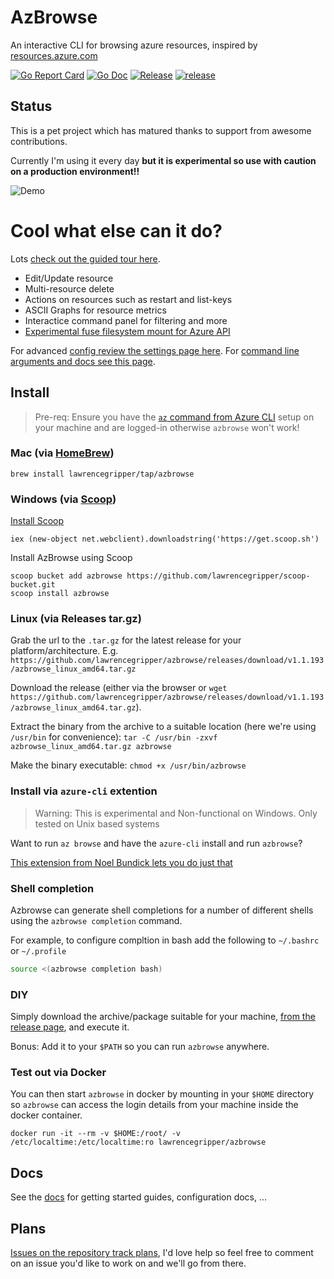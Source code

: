 # AzBrowse

An interactive CLI for browsing azure resources, inspired by [resources.azure.com](https://resources.azure.com)

[![Go Report Card](https://goreportcard.com/badge/github.com/lawrencegripper/azbrowse?style=flat-square)](https://goreportcard.com/report/github.com/lawrencegripper/azbrowse)
[![Go Doc](https://img.shields.io/badge/godoc-reference-blue.svg?style=flat-square)](http://godoc.org/github.com/lawrencegripper/azbrowse)
[![Release](https://img.shields.io/github/release/lawrencegripper/azbrowse.svg?style=flat-square)](https://github.com/lawrencegripper/azbrowse/releases/latest)
[![release](https://github.com/lawrencegripper/azbrowse/workflows/release/badge.svg)](https://github.com/lawrencegripper/azbrowse/actions?query=workflow%3Arelease+branch%3Amaster)

## Status

This is a pet project which has matured thanks to support from awesome contributions.

Currently I'm using it every day **but it is experimental so use with caution on a production environment!!**

![Demo](./docs/images/quickdemo-azbrowse.gif)

# Cool what else can it do?

Lots [check out the guided tour here](docs/getting-started.md).

- Edit/Update resource
- Multi-resource delete
- Actions on resources such as restart and list-keys
- ASCII Graphs for resource metrics
- Interactice command panel for filtering and more
- [Experimental fuse filesystem mount for Azure API](docs/azfs-intro.md)

For advanced [config review the settings page here](docs/config.md). For [command line arguments and docs see this page](./docs/commandline/azbrowse.md).


## Install

> Pre-req: Ensure you have the [`az` command from Azure CLI](https://docs.microsoft.com/en-us/cli/azure/install-azure-cli?view=azure-cli-latest) setup on your machine and are logged-in otherwise `azbrowse` won't work!

### Mac (via [HomeBrew](https://brew.sh/))

```shell
brew install lawrencegripper/tap/azbrowse
```

### Windows (via [Scoop](https://scoop.sh/))

[Install Scoop]([Scoop](https://scoop.sh/))

```shell
iex (new-object net.webclient).downloadstring('https://get.scoop.sh')
```

Install AzBrowse using Scoop

```shell
scoop bucket add azbrowse https://github.com/lawrencegripper/scoop-bucket.git
scoop install azbrowse
```

### Linux (via Releases tar.gz)

Grab the url to the `.tar.gz` for the latest release for your platform/architecture. E.g. `https://github.com/lawrencegripper/azbrowse/releases/download/v1.1.193/azbrowse_linux_amd64.tar.gz`

Download the release (either via the browser or `wget https://github.com/lawrencegripper/azbrowse/releases/download/v1.1.193/azbrowse_linux_amd64.tar.gz`).

Extract the binary from the archive to a suitable location (here we're using `/usr/bin` for convenience): `tar -C /usr/bin -zxvf azbrowse_linux_amd64.tar.gz azbrowse`

Make the binary executable: `chmod +x /usr/bin/azbrowse`

### Install via `azure-cli` extention

> Warning: This is experimental and Non-functional on Windows. Only tested on Unix based systems

Want to run `az browse` and have the `azure-cli` install and run `azbrowse`?

[This extension from Noel Bundick lets you do just that](https://github.com/noelbundick/azure-cli-extension-noelbundick/blob/master/README.md#browse)

### Shell completion

Azbrowse can generate shell completions for a number of different shells using the `azbrowse completion` command. 

For example, to configure compltion in bash add the following to `~/.bashrc` or `~/.profile`

```bash
source <(azbrowse completion bash)
```

### DIY

Simply download the archive/package suitable for your machine, [from the release page](https://github.com/lawrencegripper/azbrowse/releases), and execute it.

Bonus: Add it to your `$PATH` so you can run `azbrowse` anywhere. 

### Test out via Docker

You can then start `azbrowse` in docker by mounting in your `$HOME` directory so `azbrowse` can access the login details from your machine inside the docker container.

```shell
docker run -it --rm -v $HOME:/root/ -v /etc/localtime:/etc/localtime:ro lawrencegripper/azbrowse
```

## Docs

See the [docs](docs/README.md) for getting started guides, configuration docs, ...

## Plans

[Issues on the repository track plans](https://github.com/lawrencegripper/azbrowse/issues), I'd love help so feel free to comment on an issue you'd like to work on and we'll go from there.

[golang]: https://golang.org/
[installguide]: https://golang.org/doc/install
[golangcilinter]: https://github.com/golangci/golangci-lint
[golangdep]: https://github.com/golang/dep
[gopath]: https://golang.org/doc/code.html#GOPATH
